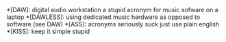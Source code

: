 *[DAW]: digital audio workstation a stupid acronym for music sofware on a laptop
*[DAWLESS]: using dedicated music hardware as opposed to software (see DAW)
*[ASS]: acronyms seriously suck just use plain english
*[KISS]: keep it simple stupid
